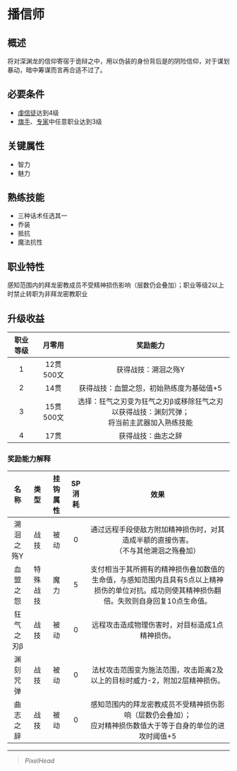 # 播信师

## 概述

将对深渊龙的信仰寄宿于诡辩之中，用以伪装的身份背后是的阴险信仰，对于谋划暴动，暗中筹谋而言再合适不过了。

## 必要条件

* <a href="../devotedcultist" target="_blank">虔信徒</a>达到4级
* <a href="../../../basicJob/Standard-bearer" target="_blank">旗手</a>、<a href="../../../basicJob/Specialist" target="_blank">专家</a>中任意职业达到3级

## 关键属性

* 智力
* 魅力

## 熟练技能

* 三种话术任选其一
* 乔装
* 抵抗
* 魔法抗性

## 职业特性

感知范围内的拜龙密教成员不受精神损伤影响（层数仍会叠加）；职业等级2以上时禁止转职为非拜龙密教职业

## 升级收益

职业等级|月零用|奖励能力
:--:|:--:|:--:
1|12贯500文|获得战技：溯洄之殇Y
2|14贯|获得战技：血盟之怨，初始熟练度为基础值+5
3|15贯500文|选择：狂气之刃变为狂气之刃β或移除狂气之刃以获得战技：渊刻咒弹；<br>将当前主武器加入熟练技能
4|17贯|获得战技：曲志之辞

### 奖励能力解释

名称|类型|挂钩属性|SP消耗|效果
:--:|:--:|:--:|:--:|:--:
溯洄之殇Y|战技|被动|0|通过远程手段使敌方附加精神损伤时，对其造成半额的直接伤害。<br>（不与其他溯洄之殇叠加）
血盟之怨|特殊战技|魔力|5|支付相当于其所拥有的精神损伤叠加数值的生命值，与感知范围内且具有5点以上精神损伤的单位对抗。成功则使其精神损伤翻倍。失败则自身回复10点生命值。
狂气之刃β|战技|被动|0|远程攻击造成物理伤害时，对目标造成1点精神损伤。
渊刻咒弹|战技|被动|0|法杖攻击范围变为施法范围，攻击距离2及以上的目标时威力-2，附加2层精神损伤。
曲志之辞|战技|被动|0|感知范围内的拜龙密教成员不受精神损伤影响（层数仍会叠加）；<br>应对精神损伤数值大于等于自身的单位的进攻时阈值+5

---

> *PixelHead*